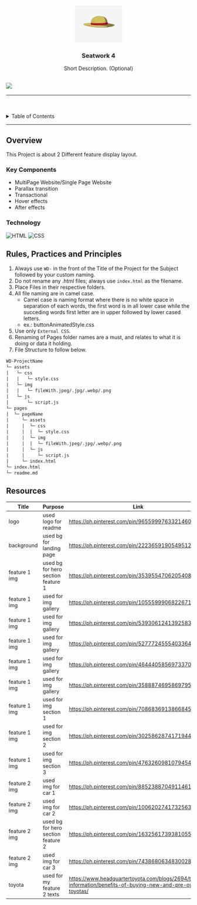 <a name="readme-top">

<br/>

<br />
<div align="center">
  <a href="https://github.com/Joshish01/">
  <!-- TODO: If you want to add logo or banner you can add it here -->
    <img src="./assets/img/logo1.jpg" alt="logo" width="130" height="100">
  </a>
<!-- TODO: Change Title to the name of the title of your Project -->
  <h3 align="center">Seatwork 4</h3>
</div>
<!-- TODO: Make a short description -->
<div align="center">
  Short Description. (Optional)
</div>

<br />

<!-- TODO: Change the zyx-0314 into your github username  -->
<!-- TODO: Change the WD-Template-Project into the same name of your folder -->
![](https://visit-counter.vercel.app/counter.png?page=zyx-0314/WD-Template-Project)

---

<br />
<br />

<!-- TODO: If you want to add more layers for your readme -->
<details>
  <summary>Table of Contents</summary>
  <ol>
    <li>
      <a href="#overview">Overview</a>
      <ol>
        <li>
          <a href="#key-components">Key Components</a>
        </li>
        <li>
          <a href="#technology">Technology</a>
        </li>
      </ol>
    </li>
    <li>
      <a href="#rule,-practices-and-principles">Rules, Practices and Principles</a>
    </li>
    <li>
      <a href="#resources">Resources</a>
    </li>
  </ol>
</details>

---

## Overview

<!-- TODO: To be changed -->
<!-- The following are just sample -->
This Project is about 2 Different feature display layout.

### Key Components
<!-- TODO: List of Key Components -->
<!-- The following are just sample -->
- MultiPage Website/Single Page Website
- Parallax transition
- Transactional
- Hover effects
- After effects

### Technology
<!-- TODO: List of Technology Used -->
![HTML](https://img.shields.io/badge/HTML-E34F26?style=for-the-badge&logo=html5&logoColor=white)
![CSS](https://img.shields.io/badge/CSS-1572B6?style=for-the-badge&logo=css3&logoColor=white)

## Rules, Practices and Principles
1. Always use `WD-` in the front of the Title of the Project for the Subject followed by your custom naming.
2. Do not rename any .html files; always use `index.html` as the filename.
3. Place Files in their respective folders.
4. All file naming are in camel case.
   - Camel case is naming format where there is no white space in separation of each words, the first word is in all lower case while the succeding words first letter are in upper followed by lower cased letters.
   - ex.: buttonAnimatedStyle.css
5. Use only `External CSS`.
6. Renaming of Pages folder names are a must, and relates to what it is doing or data it holding.
7. File Structure to follow below.

```
WD-ProjectName
└─ assets
|   └─ css
|   |   └─ style.css
|   └─ img
|   |   └─ fileWith.jpeg/.jpg/.webp/.png
|   └─ js
|       └─ script.js
└─ pages
|  └─ pageName
|     └─ assets
|     |  └─ css
|     |  |  └─ style.css
|     |  └─ img
|     |  |  └─ fileWith.jpeg/.jpg/.webp/.png
|     |  └─ js
|     |     └─ script.js
|     └─ index.html
└─ index.html
└─ readme.md
```

## Resources

<!-- TODO: Add References -->
| Title | Purpose | Link |
|-|-|-|
| logo | used logo for readme | https://ph.pinterest.com/pin/965599976332146070/ |
| background | used bg for landing page | https://ph.pinterest.com/pin/22236591905495121/
| feature 1 img | used bg for hero section feature 1 | https://ph.pinterest.com/pin/35395547062054085/
| feature 1 img | used for img gallery | https://ph.pinterest.com/pin/1055599906822671/
| feature 1 img | used for img gallery | https://ph.pinterest.com/pin/539306124139258336/
| feature 1 img | used for img gallery | https://ph.pinterest.com/pin/5277724555403364/
| feature 1 img | used for img gallery | https://ph.pinterest.com/pin/4644405856973370/
| feature 1 img | used for img gallery | https://ph.pinterest.com/pin/3588874695869795/
| feature 1 img | used for img section 1 | https://ph.pinterest.com/pin/708683691386684518/
| feature 1 img | used for img section 2 | https://ph.pinterest.com/pin/30258628741719444/
| feature 1 img | used for img section 3 | https://ph.pinterest.com/pin/476326098107945458/
| feature 2 img | used img for car 1 | https://ph.pinterest.com/pin/885238870491146177/
| feature 2 img | used img for car 2 | https://ph.pinterest.com/pin/1006202741732563867/
| feature 2 img | used bg for hero section feature 2 | https://ph.pinterest.com/pin/16325617393810559/
| feature 2 img | used img for car 3 | https://ph.pinterest.com/pin/743868063483002801/
| toyota | used for my feature 2 texts | https://www.headquartertoyota.com/blogs/2694/toyota-information/benefits-of-buying-new-and-pre-owned-toyotas/


